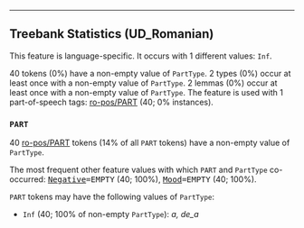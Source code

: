 

--------------------------------------------------------------------------------

## Treebank Statistics (UD_Romanian)

This feature is language-specific.
It occurs with 1 different values: `Inf`.

40 tokens (0%) have a non-empty value of `PartType`.
2 types (0%) occur at least once with a non-empty value of `PartType`.
2 lemmas (0%) occur at least once with a non-empty value of `PartType`.
The feature is used with 1 part-of-speech tags: [ro-pos/PART]() (40; 0% instances).

### `PART`

40 [ro-pos/PART]() tokens (14% of all `PART` tokens) have a non-empty value of `PartType`.

The most frequent other feature values with which `PART` and `PartType` co-occurred: <tt><a href="Negative.html">Negative</a>=EMPTY</tt> (40; 100%), <tt><a href="Mood.html">Mood</a>=EMPTY</tt> (40; 100%).

`PART` tokens may have the following values of `PartType`:

* `Inf` (40; 100% of non-empty `PartType`): <em>a, de_a</em>

